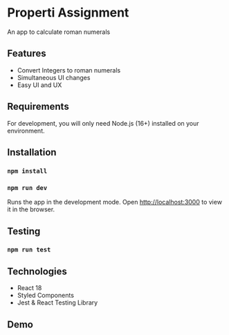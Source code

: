 # Properti Assignment

An app to calculate roman numerals

## Features
- Convert Integers to roman numerals
- Simultaneous UI changes
- Easy UI and UX

## Requirements
For development, you will only need Node.js (16+) installed on your environment.

## Installation

### `npm install`
### `npm run dev`

Runs the app in the development mode.
Open [http://localhost:3000](http://localhost:3000) to view it in the browser.

## Testing

### `npm run test`

## Technologies

- React 18
- Styled Components
- Jest & React Testing Library

## Demo
